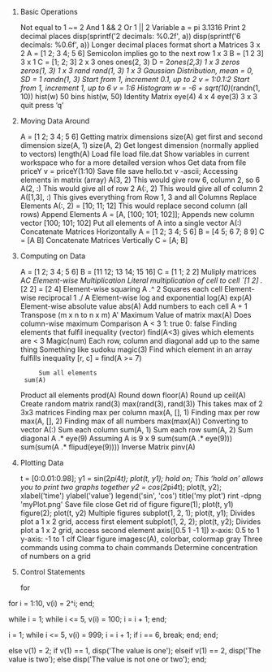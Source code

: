 1. Basic Operations


    Not equal to
        1 ~= 2
    And
        1 && 2
    Or
        1 || 2
    Variable
        a = pi
            3.1316
    Print 2 decimal places
        disp(sprintf('2 decimals: %0.2f', a))
        disp(sprintf('6 decimals: %0.6f', a))
    Longer decimal places
        format short
        a
    Matrices
        3 x 2
            A = [1 2; 3 4; 5 6]
            Semicolon implies go to the next row
        1 x 3
            B = [1 2 3]
        3 x 1
            C = [1; 2; 3]
        2 x 3 ones
            ones(2, 3)
            D = 2*ones(2,3)
        1 x 3 zeros
            zeros(1, 3)
        1 x 3 rand
            rand(1, 3)
        1 x 3 Gaussian Distribution, mean = 0, SD = 1
            randn(1, 3)
    Start from 1, increment 0.1, up to 2
        v = 1:0.1:2
    Start from 1, increment 1, up to 6
        v = 1:6
    Histogram
        w = -6 + sqrt(10)*(randn(1, 10))
        hist(w)
        50 bins
            hist(w, 50)
    Identity Matrix
        eye(4)
            4 x 4
        eye(3)
            3 x 3
    quit
        press ‘q’




2. Moving Data Around

    A = [1 2; 3 4; 5 6]
    Getting matrix dimensions
        size(A)
        get first and second dimension
            size(A, 1)
            size(A, 2)
    Get longest dimension (normally applied to vectors)
        length(A)
    Load file
        load file.dat
    Show variables in current workspace
        who
        for a more detailed version
            whos
    Get data from file priceY
        v = priceY(1:10)
    Save file
        save hello.txt v -ascii;
    Accessing elements in matrix (array)
        A(3, 2)
            This would give row 6, column 2, so 6
        A(2, :)
            This would give all of row 2
        A(:, 2)
            This would give all of column 2
        A([1,3], :)
            This gives everything from Row 1, 3 and all Columns
    Replace Elements
        A(:, 2) = [10; 11; 12]
            This would replace second column (all rows)
    Append Elements
        A = [A, [100; 101; 102]];
            Appends new column vector [100; 101; 102]
    Put all elements of A into a single vector
        A(:)
    Concatenate Matrices Horizontally
        A = [1 2; 3 4; 5 6]
        B = [4 5; 6 7; 8 9]
        C = [A B]
    Concatenate Matrices Vertically
        C = [A; B]

3. Computing on Data

    A = [1 2; 3 4; 5 6]
    B = [11 12; 13 14; 15 16]
    C = [1 1; 2 2]
    Muliply matrices
        A*C
    Element-wise Multiplication
        Literal multiplication of cell to cell
        `[1 2] .* [2 2]
        = [2 4]
    Element-wise squaring
        A .^ 2
        Squares each cell
    Element-wise reciprocal
        1 ./ A
    Element-wise log and exponential
        log(A)
        exp(A)
    Element-wise absolute value
        abs(A)
    Add numbers to each cell
        A + 1
    Transpose (m x n to n x m)
        A'
    Maximum Value of matrix
        max(A)
        Does column-wise maximum
    Comparison
        A < 3
        1: true
        0: false
    Finding elements that fulfil inequality (vector)
        find(A<3)
        gives which elements are < 3
    Magic(num)
        Each row, column and diagonal add up to the same thing
        Something like sudoku
        magic(3)
    Find which element in an array fulfills inequality
        [r, c] = find(A >= 7)


            Sum all elements
        sum(A)
    Product all elements
        prod(A)
    Round down
        floor(A)
    Round up
        ceil(A)
    Create random matrix
        rand(3)
        max(rand(3), rand(3))
            This takes max of 2 3x3 matrices
    Finding max per column
        max(A, [], 1)
    Finding max per row
        max(A, [], 2)
    Finding max of all numbers
        max(max(A))
    Converting to vector
        A(:)
    Sum each column
        sum(A, 1)
    Sum each row
        sum(A, 2)
    Sum diagonal
        A .* eye(9)
        Assuming A is 9 x 9
        sum(sum(A .* eye(9)))
        sum(sum(A .* flipud(eye(9))))
    Inverse Matrix
        pinv(A)

4. Plotting Data

    t = [0:0.01:0.98];
    y1 = sin(2*pi*4*t);
    plot(t, y1);
    hold on;
        This ‘hold on’ allows you to print two graphs together
    y2 = cos(2*pi*4*t);
    plot(t, y2);
    xlabel('time')
    ylabel('value')
    legend('sin', 'cos')
    title('my plot')
    rint -dpng 'myPlot.png'
        Save file
    close
        Get rid of figure
    figure(1); plot(t, y1)
    figure(2); plot(t, y2)
        Multiple figures
    subplot(1, 2, 1);
        plot(t, y1);
        Divides plot a 1 x 2 grid, access first element
    subplot(1, 2, 2);
        plot(t, y2);
        Divides plot a 1 x 2 grid, access second element
    axis([0.5 1 -1 1])
        x-axis: 0.5 to 1
        y-axis: -1 to 1
    clf
        Clear figure
    imagesc(A), colorbar, colormap gray
        Three commands using comma to chain commands
        Determine concentration of numbers on a grid



5. Control Statements

    for

for i = 1:10,
    v(i) = 2^i;
end;


while
i = 1;
while i <= 5,
    v(i) = 100;
    i = i + 1;
end;

i = 1;
while i <= 5,
    v(i) = 999;
    i = i + 1;
    if i == 6,
        break;
    end;
end;



else
v(1) = 2;
if v(1) == 1,
    disp('The value is one');
elseif v(1) == 2,
    disp('The value is two');
else
    disp('The value is not one or two');
end;